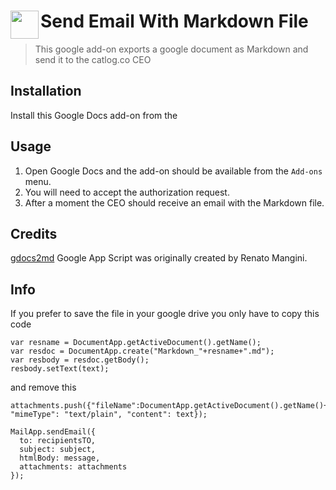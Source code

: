 #  <img src="chrome web logo.png" width="45" align="left">Send Email With Markdown File

> This google add-on exports a google document as Markdown and send it to the catlog.co CEO


## Installation

Install this Google Docs add-on from the

## Usage

1. Open Google Docs and the add-on should be available from the `Add-ons` menu.
2. You will need to accept the authorization request.
3. After a moment the CEO should receive an email with the Markdown file.

## Credits

[gdocs2md](https://github.com/mangini/gdocs2md) Google App Script was originally created by Renato Mangini.

## Info
If you prefer to save the file in your google drive you only have to copy this code

```
var resname = DocumentApp.getActiveDocument().getName();
var resdoc = DocumentApp.create("Markdown_"+resname+".md");
var resbody = resdoc.getBody();
resbody.setText(text);
```

and remove this
```
attachments.push({"fileName":DocumentApp.getActiveDocument().getName()+".md", "mimeType": "text/plain", "content": text});

MailApp.sendEmail({
  to: recipientsTO,
  subject: subject,
  htmlBody: message,
  attachments: attachments
});
```
